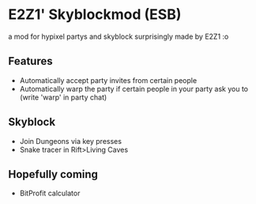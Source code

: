 # E2Z1' Skyblockmod (ESB)

a mod for hypixel partys and skyblock
surprisingly made by E2Z1 :o

## Features

- Automatically accept party invites from certain people
- Automatically warp the party if certain people in your party ask you to (write 'warp' in party chat)
## Skyblock
- Join Dungeons via key presses
- Snake tracer in Rift>Living Caves

## Hopefully coming
- BitProfit calculator